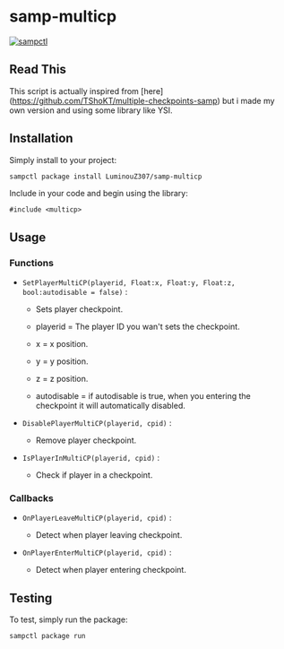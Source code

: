 # samp-multicp

[![sampctl](https://img.shields.io/badge/sampctl-samp--multicp-2f2f2f.svg?style=for-the-badge)](https://github.com/LuminouZ307/samp-multicp)

<!--
Short description of your library, why it's useful, some examples, pictures or
videos. Link to your forum release thread too.

Remember: You can use "forumfmt" to convert this readme to forum BBCode!

What the sections below should be used for:

`## Installation`: Leave this section un-edited unless you have some specific
additional installation procedure.

`## Testing`: Whether your library is tested with a simple `main()` and `print`,
unit-tested, or demonstrated via prompting the player to connect, you should
include some basic information for users to try out your code in some way.

And finally, maintaining your version number`:

* Follow [Semantic Versioning](https://semver.org/)
* When you release a new version, update `VERSION` and `git tag` it
* Versioning is important for sampctl to use the version control features

Happy Pawning!
-->

## Read This

This script is actually inspired from [here] (https://github.com/TShoKT/multiple-checkpoints-samp)
but i made my own version and using some library like YSI.

## Installation

Simply install to your project:

```bash
sampctl package install LuminouZ307/samp-multicp
```

Include in your code and begin using the library:

```pawn
#include <multicp>
```

## Usage

### Functions

* `SetPlayerMultiCP(playerid, Float:x, Float:y, Float:z, bool:autodisable = false)` :

  * Sets player checkpoint.
  
  * playerid = The player ID you wan't sets the checkpoint.
  * x = x position.
  * y = y position.
  * z = z position.
  * autodisable = if autodisable is true, when you entering the checkpoint it will automatically disabled.

* `DisablePlayerMultiCP(playerid, cpid)` :

  * Remove player checkpoint.

* `IsPlayerInMultiCP(playerid, cpid)` :

  * Check if player in a checkpoint.

### Callbacks

* `OnPlayerLeaveMultiCP(playerid, cpid)` :

  * Detect when player leaving checkpoint.

* `OnPlayerEnterMultiCP(playerid, cpid)` :

  * Detect when player entering checkpoint.


## Testing

<!--
Depending on whether your package is tested via in-game "demo tests" or
y_testing unit-tests, you should indicate to readers what to expect below here.
-->

To test, simply run the package:

```bash
sampctl package run
```
